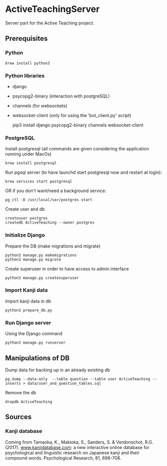 # ActiveTeachingServer

Server part for the Active Teaching project.


## Prerequisites

### Python

    brew install python3

### Python libraries

* django
* psycopg2-binary (interaction with postgreSQL)
* channels (for websockets)
* websocket-client (only for using the 'bot_client.py' script)

    
    pip3 install django psycopg2-binary channels websocket-client
    
### PostgreSQL

Install postgresql (all commands are given considering the application running under MacOs)

    brew install postgresql
    
Run pgsql server (to have launchd start postgresql now and restart at login): 

    brew services start postgresql

OR if you don't want/need a background service:

    pg_ctl -D /usr/local/var/postgres start

Create user and db

    createuser postgres
    createdb ActiveTeaching --owner postgres


### Initialize Django

Prepare the DB (make migrations and migrate)

    python3 manage.py makemigrations
    python3 manage.py migrate
    
Create superuser in order to have access to admin interface

    python3 manage.py createsuperuser
    
### Import Kanji data
    
Import kanji data in db
    
    python3 prepare_db.py
    
   
### Run Django server
   
Using the Django command

    python3 manage.py runserver
    
## Manipulations of DB

Dump data for backing up in an already existing db

    pg_dump --data-only  --table question --table user ActiveTeaching --inserts > data/user_and_question_tables.sql


Remove the db
    
    dropdb ActiveTeaching 

    
## Sources

### Kanji database
   
   Coming from Tamaoka, K., Makioka, S., Sanders, S. & Verdonschot, R.G. (2017). 
www.kanjidatabase.com: a new interactive online database for psychological and linguistic research on Japanese kanji and their compound words. Psychological Research, 81, 696-708.
